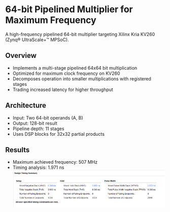 # 64-bit Pipelined Multiplier for Maximum Frequency

A high-frequency pipelined 64-bit multiplier targeting Xilinx Kria KV260 (Zynq® UltraScale+™ MPSoC).

## Overview
- Implements a multi-stage pipelined 64x64 bit multiplication
- Optimized for maximum clock frequency on KV260
- Decomposes operation into smaller multiplications with registered stages
- Trading increased latency for higher throughput

## Architecture
- Input: Two 64-bit operands (A, B)
- Output: 128-bit result
- Pipeline depth: 11 stages
- Uses DSP blocks for 32x32 partial products

## Results
- Maximum achieved frequency: 507 MHz
- Timing analysis: 1.971 ns
![](images/wns_tns.png)